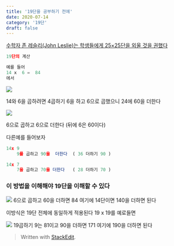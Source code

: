 ```yaml
---
title: '19단을 공부하기 전에'
date: 2020-07-14
category: '19단'
draft: false
---
```

[수학자 존 레슬리(John Leslie)는 학생들에게 25×25단을 외울 것을 권했다](https://ko.wikipedia.org/wiki/19%EB%8B%A8)
```js
19단의 계산

예를 들어 
14 x  6 =  84
에서
```
![](https://i.ibb.co/1JtPkJq/Screen-Shot-2020-07-14-at-1-39-16-PM.png  )

14와 6을 곱하려면 4곱하기 6을 하고 
6으로 곱했으니 24에 60을 더한다

![](https://i.ibb.co/MM80pGc/Screen-Shot-2020-07-14-at-1-50-08-PM.png)

6으로 곱하고 6으로 더한다 (뒤에 6은 60이다)

다른예를 들어보자 
```js
14x 9
    9를 곱하고 90을  더한다  ( 36 더하기 90 )

14x 7
    7을 곱하고 70을 더한다   ( 28 더하기 70 )
```

### 이 방법을 이해해야 19단을 이해할 수 있다

![](https://i.ibb.co/xfstNsf/Screen-Shot-2020-07-14-at-1-57-34-PM.png)
6으로 곱하고 60을 더하면 84  여기에 
14단이면 140을 더하면 된다 


이방식은 19단 전체에 동일하게 적용된다
19 x 19를 예로들면

![](https://i.ibb.co/yf143Kb/Screen-Shot-2020-07-14-at-2-02-22-PM.png)
19곱하기 9는 81이고 90을 더하면 171
여기에 190을 더하면 된다

> Written with [StackEdit](https://stackedit.io/).
<!--stackedit_data:
eyJoaXN0b3J5IjpbNzY1NjM5NTY4LDExMTc1NTUzOTFdfQ==
-->
